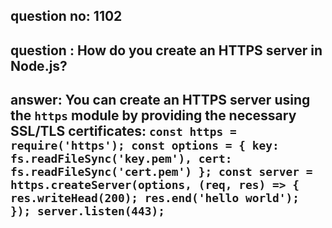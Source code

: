 
      
## question no: 1102

## question : How do you create an HTTPS server in Node.js?

## answer: You can create an HTTPS server using the `https` module by providing the necessary SSL/TLS certificates: `const https = require('https'); const options = { key: fs.readFileSync('key.pem'), cert: fs.readFileSync('cert.pem') }; const server = https.createServer(options, (req, res) => { res.writeHead(200); res.end('hello world'); }); server.listen(443);`
      